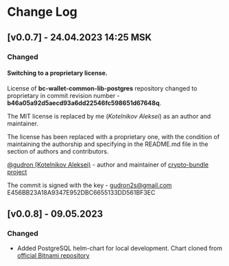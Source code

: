 # Change Log

## [v0.0.7] - 24.04.2023 14:25 MSK

### Changed

#### Switching to a proprietary license.
License of **bc-wallet-common-lib-postgres** repository changed to proprietary in commit revision number - **b46a05a92d5aecd93a6dd22546fc598651d67648q**.

The MIT license is replaced by me (_Kotelnikov Aleksei_) as an author and maintainer.

The license has been replaced with a proprietary one, with the condition of maintaining the authorship
and specifying in the README.md file in the section of authors and contributors.

[@gudron (Kotelnikov Aleksei)](https://github.com/gudron) - author and maintainer of [crypto-bundle project](https://github.com/crypto-bundle)

The commit is signed with the key -
gudron2s@gmail.com
E456BB23A18A9347E952DBC6655133DD561BF3EC

## [v0.0.8] - 09.05.2023
### Changed
* Added PostgreSQL helm-chart for local development. Chart cloned from [official Bitnami repository](https://github.com/bitnami/charts/tree/main/bitnami/postgresql)